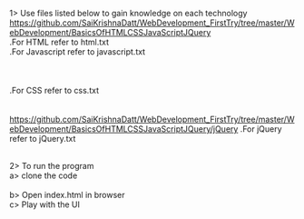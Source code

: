 1> Use files listed below to gain knowledge on each technology
https://github.com/SaiKrishnaDatt/WebDevelopment_FirstTry/tree/master/WebDevelopment/BasicsOfHTMLCSSJavaScriptJQuery
<br />
 .For HTML refer to html.txt<br />
 .For Javascript refer to javascript.txt<br /><br /><br /><br />
 .For CSS refer to css.txt<br /><br /><br />
https://github.com/SaiKrishnaDatt/WebDevelopment_FirstTry/tree/master/WebDevelopment/BasicsOfHTMLCSSJavaScriptJQuery/jQuery
  .For jQuery refer to jQuery.txt <br /><br />


2> To run the program <br />
 a> clone the code<br /><br />
 b> Open index.html in browser<br />
 c> Play with the UI
